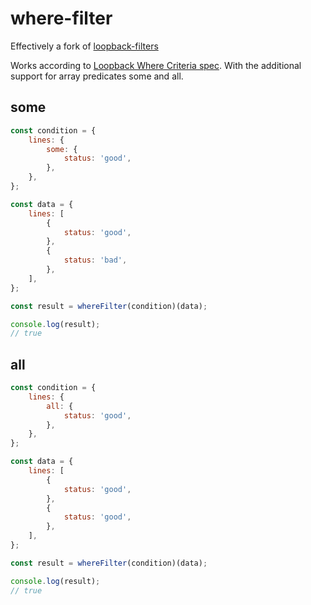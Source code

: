# where-filter

Effectively a fork of [loopback-filters](https://github.com/strongloop/loopback-filters)

Works according to [Loopback Where Criteria spec](https://loopback.io/doc/en/lb3/Where-filter.html). With the additional support for array predicates some and all.

## some

```javascript
const condition = {
	lines: {
		some: {
			status: 'good',
		},
	},
};

const data = {
	lines: [
		{
			status: 'good',
		},
		{
			status: 'bad',
		},
	],
};

const result = whereFilter(condition)(data);

console.log(result);
// true
```

## all

```javascript
const condition = {
	lines: {
		all: {
			status: 'good',
		},
	},
};

const data = {
	lines: [
		{
			status: 'good',
		},
		{
			status: 'good',
		},
	],
};

const result = whereFilter(condition)(data);

console.log(result);
// true
```
